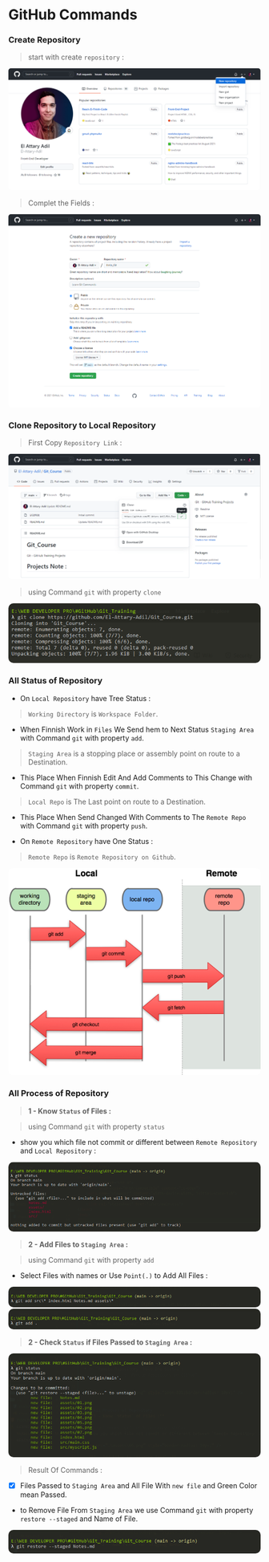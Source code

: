 # GitHub Commands

### Create Repository
> start with create `repository` :

<img src=".\assets\01.png" style="zoom:50%;border-radius: 10px;" />

> Complet the Fields :

<img src=".\assets\02.png" style="zoom:50%;border-radius: 10px;" />

### Clone Repository to Local Repository
> First Copy `Repository Link` :

<img src=".\assets\03.png" style="zoom:50%;border-radius: 10px;" />

> using Command `git` with property `clone`

<img src=".\assets\04.png" style="border-radius: 10px;" />

### All Status of Repository
* On `Local Repository` have Tree Status :
> `Working Directory` is `Workspace Folder`.
* When Finnish Work in `Files` We Send hem to Next Status `Staging Area` with Command `git` with property `add`.
> `Staging Area` is a stopping place or assembly point on route to a Destination.
* This Place When Finnish Edit And Add Comments to This Change with Command `git` with property `commit`.
> `Local Repo` is The Last point on route to a Destination.
* This Place When Send Changed With Comments to The `Remote Repo` with Command `git` with property `push`.



* On `Remote Repository` have One Status :
> `Remote Repo` is `Remote Repository on Github`.


<img src=".\assets\05.png" style="zoom:80%;border-radius: 10px;" />


### All Process of Repository
> **1 - Know `Status` of Files :**

> using Command `git` with property `status`
* show you which file not commit or different between `Remote Repository` and `Local Repository` :

<img src=".\assets\06.png" style="border-radius: 10px;" />

> **2 - Add Files to `Staging Area` :**

> using Command `git` with property `add`
* Select Files with names or Use `Point(.)` to Add All Files :

<img src=".\assets\07.png" style="border-radius: 10px;" />

<img src=".\assets\08.png" style="border-radius: 10px;" />

> **2 - Check `Status` if Files Passed to `Staging Area` :**

<img src=".\assets\09.png" style="border-radius: 10px;" />

> Result Of Commands :
- [x] Files Passed to `Staging Area` and All File With `new file` and Green Color mean Passed.
* to Remove File From `Staging Area` we use Command `git` with property `restore --staged` and Name of File.

<img src=".\assets\10.png" style="border-radius: 10px;" />

